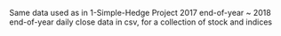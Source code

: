 Same data used as in 1-Simple-Hedge Project
2017 end-of-year ~ 2018 end-of-year daily close data in csv, for a collection of stock and indices
